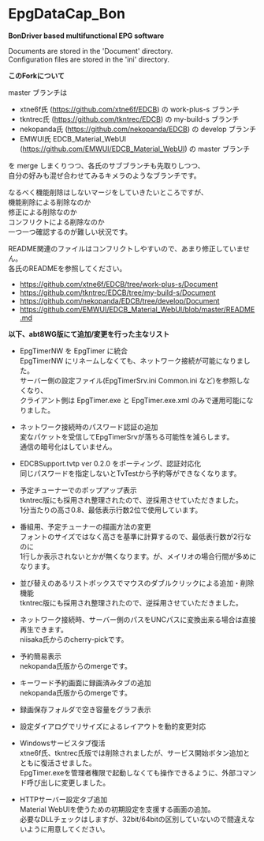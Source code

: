 ﻿EpgDataCap_Bon
==============
**BonDriver based multifunctional EPG software**

Documents are stored in the 'Document' directory.  
Configuration files are stored in the 'ini' directory.

**このForkについて**

master ブランチは
* xtne6f氏 (https://github.com/xtne6f/EDCB) の work-plus-s ブランチ
* tkntrec氏 (https://github.com/tkntrec/EDCB) の my-build-s ブランチ
* nekopanda氏 (https://github.com/nekopanda/EDCB) の develop ブランチ
* EMWUI氏 EDCB_Material_WebUI (https://github.com/EMWUI/EDCB_Material_WebUI) の master ブランチ

を merge しまくりつつ、各氏のサブブランチも先取りしつつ、  
自分の好みも混ぜ合わせてみるキメラのようなブランチです。

なるべく機能削除はしないマージをしていきたいところですが、  
機能削除による削除なのか  
修正による削除なのか  
コンフリクトによる削除なのか  
一つ一つ確認するのが難しい状況です。

README関連のファイルはコンフリクトしやすいので、あまり修正していません。  
各氏のREADMEを参照してください。
* https://github.com/xtne6f/EDCB/tree/work-plus-s/Document
* https://github.com/tkntrec/EDCB/tree/my-build-s/Document
* https://github.com/nekopanda/EDCB/tree/develop/Document
* https://github.com/EMWUI/EDCB_Material_WebUI/blob/master/README.md

**以下、abt8WG版にて追加/変更を行った主なリスト**
* EpgTimerNW を EpgTimer に統合  
  EpgTimerNW にリネームしなくても、ネットワーク接続が可能になりました。  
  サーバー側の設定ファイル(EpgTimerSrv.ini Common.ini など)を参照しなくなり、  
  クライアント側は EpgTimer.exe と EpgTimer.exe.xml のみで運用可能になりました。  

* ネットワーク接続時のパスワード認証の追加  
  変なパケットを受信してEpgTimerSrvが落ちる可能性を減らします。  
  通信の暗号化はしていません。

* EDCBSupport.tvtp ver 0.2.0 をポーティング、認証対応化  
  同じパスワードを指定しないとTvTestから予約等ができなくなります。  

* 予定チューナーでのポップアップ表示  
  tkntrec版にも採用され整理されたので、逆採用させていただきました。  
  1分当たりの高さ0.8、最低表示行数2位で使用しています。  

* 番組用、予定チューナーの描画方法の変更  
  フォントのサイズではなく高さを基準に計算するので、最低表行数が2行なのに  
  1行しか表示されないとかが無くなります。が、メイリオの場合行間が多めになります。  

* 並び替えのあるリストボックスでマウスのダブルクリックによる追加・削除機能  
  tkntrec版にも採用され整理されたので、逆採用させていただきました。  

* ネットワーク接続時、サーバー側のパスをUNCパスに変換出来る場合は直接再生できます。  
  niisaka氏からのcherry-pickです。

* 予約簡易表示  
  nekopanda氏版からのmergeです。

* キーワード予約画面に録画済みタブの追加  
  nekopanda氏版からのmergeです。

* 録画保存フォルダで空き容量をグラフ表示  

* 設定ダイアログでリサイズによるレイアウトを動的変更対応  

* Windowsサービスタブ復活  
  xtne6f氏、tkntrec氏版では削除されましたが、サービス開始ボタン追加とともに復活させました。  
  EpgTimer.exeを管理者権限で起動しなくても操作できるように、外部コマンド呼び出しに変更しました。  

* HTTPサーバー設定タブ追加  
  Material WebUIを使うための初期設定を支援する画面の追加。  
  必要なDLLチェックはしますが、32bit/64bitの区別していないので間違えないように用意してください。  
